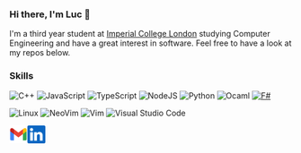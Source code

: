### Hi there, I'm Luc 👋

I'm a third year student at [Imperial College London](https://imperial.ac.uk) studying Computer Engineering and have a great interest in software. Feel free to have a look at my repos below.

### Skills

![C++](https://img.shields.io/badge/C++-00599C?logo=cplusplus&logoColor=white&style=for-the-badge)
![JavaScript](https://img.shields.io/badge/JavaScript-F7DF1E?logo=javascript&logoColor=black&style=for-the-badge)
![TypeScript](https://img.shields.io/badge/TypeScript-3178C6?logo=typescript&logoColor=white&style=for-the-badge)
![NodeJS](https://img.shields.io/badge/NodeJS-339933?logo=nodedotjs&logoColor=white&style=for-the-badge)
![Python](https://img.shields.io/badge/Python-3776AB?logo=python&logoColor=white&style=for-the-badge)
![Ocaml](https://img.shields.io/badge/Ocaml-EC6813?logo=ocaml&logoColor=white&style=for-the-badge)
[![F#](https://img.shields.io/badge/F%23-87CEEB?style=for-the-badge)](https://fsharp.org/)
<!-- ![Rust](https://img.shields.io/badge/Rust-000000?logo=rust&logoColor=white&style=for-the-badge) -->
![Linux](https://img.shields.io/badge/Linux-FCC624?logo=Linux&logoColor=black&style=for-the-badge)
![NeoVim](https://img.shields.io/badge/NeoVim-57A143?logo=neovim&logoColor=white&style=for-the-badge)
![Vim](https://img.shields.io/badge/Vim-019733?logo=vim&logoColor=white&style=for-the-badge)
![Visual Studio Code](https://img.shields.io/badge/VSCode-007ACC?logo=visualstudiocode&logoColor=white&style=for-the-badge)

<a href="mailto:luc.xav.jones@gmail.com">
    <img height="32" align="left" alt="Mail" src="icons/gmail.png" />
</a>

<a href="https://www.linkedin.com/in/luc-jones-473261257/">
    <img height="32" align="left" alt="LinkedIn" src="icons/linkedin.png" />
</a>

<!--
**lucjones02/lucjones02** is a ✨ _special_ ✨ repository because its `README.md` (this file) appears on your GitHub profile.

Here are some ideas to get you started:

- 🔭 I’m currently working on ...
- 🌱 I’m currently learning ...
- 👯 I’m looking to collaborate on ...
- 🤔 I’m looking for help with ...
- 💬 Ask me about ...
- 📫 How to reach me: ...
- 😄 Pronouns: ...
- ⚡ Fun fact: ...
-->
